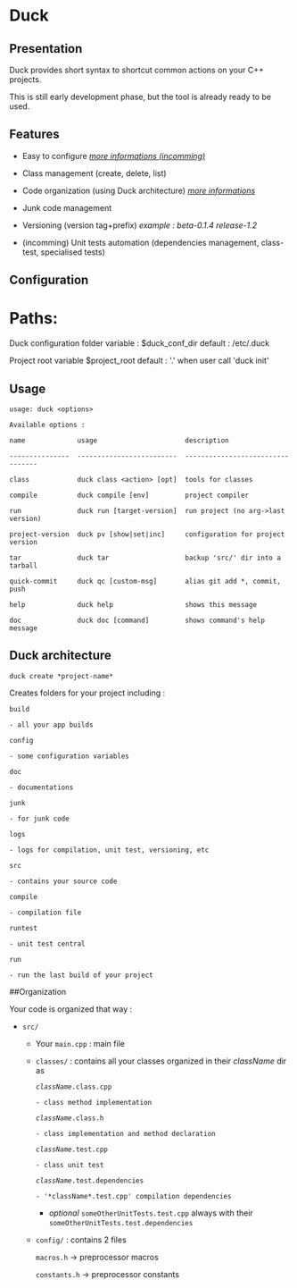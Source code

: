 # Duck

## Presentation

Duck provides short syntax to shortcut common actions on your C++ projects.

This is still early development phase, but the tool is already ready to be used.

## Features

  - Easy to configure [*more informations (incomming)*](#)

  - Class management (create, delete, list) 

  - Code organization (using Duck architecture) [*more informations*](#Duck-architecture)

  - Junk code management

  - Versioning (version tag+prefix) *example : beta-0.1.4 release-1.2*

  - (incomming) Unit tests automation (dependencies management, class-test, specialised tests)

## Configuration

# Paths:

Duck configuration folder
variable : $duck_conf_dir
default : /etc/.duck

Project root
variable $project_root
default : '.' when user call 'duck init'

## Usage

```
usage: duck <options> 

Available options :

name             usage                      description

---------------  -------------------------  ---------------------------------

class            duck class <action> [opt]  tools for classes

compile          duck compile [env]         project compiler

run              duck run [target-version]  run project (no arg->last version)

project-version  duck pv [show|set|inc]     configuration for project version

tar              duck tar                   backup 'src/' dir into a tarball

quick-commit     duck qc [custom-msg]       alias git add *, commit, push

help             duck help                  shows this message

doc              duck doc [command]         shows command's help message

```

## Duck architecture

`duck create *project-name*`

  Creates folders for your project including :

  `build`
  
    - all your app builds
  
  `config`
  
    - some configuration variables
  
  `doc`
  
    - documentations
  
  `junk`
  
    - for junk code
  
  `logs`
  
    - logs for compilation, unit test, versioning, etc
  
  `src`
  
    - contains your source code
  
  `compile`
  
    - compilation file
  
  `runtest`
  
    - unit test central
  
  `run`
  
    - run the last build of your project

##Organization

Your code is organized that way :

- `src/`

  - Your `main.cpp` : main file

  - `classes/` : contains all your classes organized in their *className* dir as

      <code>*className*.class.cpp</code>

        - class method implementation

      <code>*className*.class.h</code>

        - class implementation and method declaration

      <code>*className*.test.cpp</code>

        - class unit test

      <code>*className*.test.dependencies</code>

        - '*className*.test.cpp' compilation dependencies

      + *optional* `someOtherUnitTests.test.cpp` always with their `someOtherUnitTests.test.dependencies`

  - `config/` : contains 2 files

    `macros.h` -> preprocessor macros

    `constants.h` -> preprocessor constants
